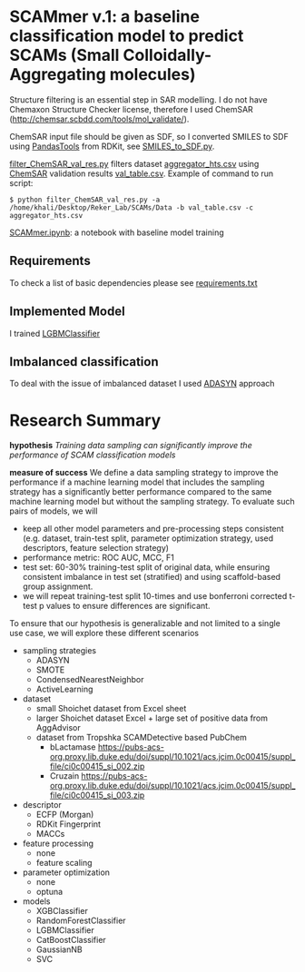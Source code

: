 # SCAMmer v.1: a baseline classification model to predict SCAMs (Small Colloidally-Aggregating molecules)

Structure filtering is an essential step in SAR modelling. I do not have Chemaxon Structure Checker license, therefore I used ChemSAR (http://chemsar.scbdd.com/tools/mol_validate/).

ChemSAR input file should be given as SDF, so I converted SMILES to SDF using [PandasTools](http://rdkit.org/docs/source/rdkit.Chem.PandasTools.html) from RDKit, see [SMILES_to_SDF.py](SCAMmer/SMILES_to_SDF.py).

[filter_ChemSAR_val_res.py](SCAMmer/filter_ChemSAR_val_res.py) filters dataset [aggregator_hts.csv](Data/aggregator_hts.csv) using [ChemSAR](http://chemsar.scbdd.com/tools/mol_validate/) validation results [val_table.csv](Data/val_table.csv). Example of command to run script:

```$ python filter_ChemSAR_val_res.py -a /home/khali/Desktop/Reker_Lab/SCAMs/Data -b val_table.csv -c aggregator_hts.csv```


[SCAMmer.ipynb](SCAMmer/SCAMmer.ipynb): a notebook with baseline model training


## Requirements
To check a list of basic dependencies please see [requirements.txt](SCAMmer/requirements.txt)

## Implemented Model
I trained [LGBMClassifier](https://lightgbm.readthedocs.io/en/latest/pythonapi/lightgbm.LGBMClassifier.html)

## Imbalanced classification
To deal with the issue of imbalanced dataset I used [ADASYN](https://imbalanced-learn.readthedocs.io/en/stable/generated/imblearn.over_sampling.ADASYN.html) approach



# Research Summary

**hypothesis** *Training data sampling can significantly improve the performance of SCAM classification models*

**measure of success** We define a data sampling strategy to improve the performance if a machine learning model that includes the sampling strategy has a significantly better performance compared to the same machine learning model but without the sampling strategy. To evaluate such pairs of models, we will
- keep all other model parameters and pre-processing steps consistent (e.g. dataset, train-test split, parameter optimization strategy, used descriptors, feature selection strategy) 
- performance metric: ROC AUC, MCC, F1
- test set: 60-30% training-test split of original data, while ensuring consistent imbalance in test set (stratified) and using scaffold-based group assignment.
- we will repeat training-test split 10-times and use bonferroni corrected t-test p values to ensure differences are significant.

To ensure that our hypothesis is generalizable and not limited to a single use case, we will explore these different scenarios
- sampling strategies
  - ADASYN
  - SMOTE
  - CondensedNearestNeighbor
  - ActiveLearning
- dataset
   - small Shoichet dataset from Excel sheet
   - larger Shoichet dataset Excel + large set of positive data from AggAdvisor
   - dataset from Tropshka SCAMDetective based PubChem
     - bLactamase https://pubs-acs-org.proxy.lib.duke.edu/doi/suppl/10.1021/acs.jcim.0c00415/suppl_file/ci0c00415_si_002.zip
     - Cruzain https://pubs-acs-org.proxy.lib.duke.edu/doi/suppl/10.1021/acs.jcim.0c00415/suppl_file/ci0c00415_si_003.zip
- descriptor
  - ECFP (Morgan)
  - RDKit Fingerprint
  - MACCs
- feature processing
  - none
  - feature scaling
- parameter optimization
  - none
  - optuna
- models
  - XGBClassifier
  - RandomForestClassifier
  - LGBMClassifier
  - CatBoostClassifier
  - GaussianNB
  - SVC
